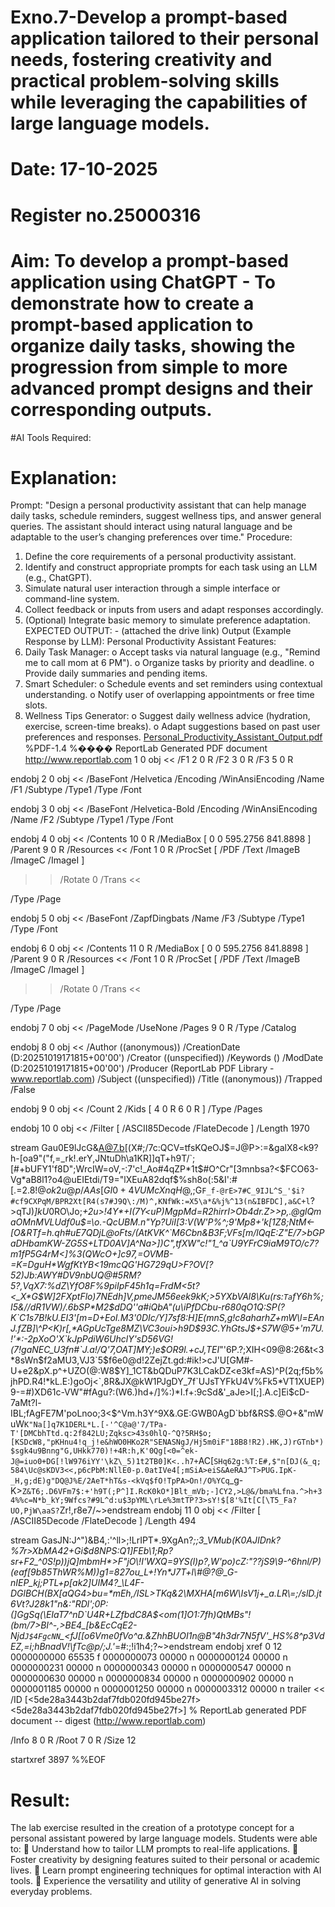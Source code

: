 # Exno.7-Develop a prompt-based application tailored to their personal needs, fostering creativity and practical problem-solving skills while leveraging the capabilities of large language models.

# Date: 17-10-2025
# Register no.25000316
# Aim: To develop a prompt-based application using ChatGPT - To demonstrate how to create a prompt-based application to organize daily tasks, showing the progression from simple to more advanced prompt designs and their corresponding outputs.

#AI Tools Required: 


# Explanation: 
Prompt:
"Design a personal productivity assistant that can help manage daily tasks, schedule reminders, suggest wellness tips, and answer general queries. The assistant should interact using natural language and be adaptable to the user’s changing preferences over time."
Procedure:
1. Define the core requirements of a personal productivity assistant.
2. Identify and construct appropriate prompts for each task using an LLM (e.g., ChatGPT).
3. Simulate natural user interaction through a simple interface or command-line system.
4. Collect feedback or inputs from users and adapt responses accordingly.
5. (Optional) Integrate basic memory to simulate preference adaptation.
EXPECTED OUTPUT: - (attached the drive link)
Output (Example Response by LLM):
Personal Productivity Assistant Features:
1. Daily Task Manager:
o Accept tasks via natural language (e.g., "Remind me to call mom at 6 PM").
o Organize tasks by priority and deadline.
o Provide daily summaries and pending items.
2. Smart Scheduler:
o Schedule events and set reminders using contextual understanding.
o Notify user of overlapping appointments or free time slots.
3. Wellness Tips Generator:
o Suggest daily wellness advice (hydration, exercise, screen-time breaks).
o Adapt suggestions based on past user preferences and responses.
[Personal_Productivity_Assistant_Output.pdf](https://github.com/user-attachments/files/22991528/Personal_Productivity_Assistant_Output.pdf)
%PDF-1.4
%���� ReportLab Generated PDF document http://www.reportlab.com
1 0 obj
<<
/F1 2 0 R /F2 3 0 R /F3 5 0 R
>>
endobj
2 0 obj
<<
/BaseFont /Helvetica /Encoding /WinAnsiEncoding /Name /F1 /Subtype /Type1 /Type /Font
>>
endobj
3 0 obj
<<
/BaseFont /Helvetica-Bold /Encoding /WinAnsiEncoding /Name /F2 /Subtype /Type1 /Type /Font
>>
endobj
4 0 obj
<<
/Contents 10 0 R /MediaBox [ 0 0 595.2756 841.8898 ] /Parent 9 0 R /Resources <<
/Font 1 0 R /ProcSet [ /PDF /Text /ImageB /ImageC /ImageI ]
>> /Rotate 0 /Trans <<

>> 
  /Type /Page
>>
endobj
5 0 obj
<<
/BaseFont /ZapfDingbats /Name /F3 /Subtype /Type1 /Type /Font
>>
endobj
6 0 obj
<<
/Contents 11 0 R /MediaBox [ 0 0 595.2756 841.8898 ] /Parent 9 0 R /Resources <<
/Font 1 0 R /ProcSet [ /PDF /Text /ImageB /ImageC /ImageI ]
>> /Rotate 0 /Trans <<

>> 
  /Type /Page
>>
endobj
7 0 obj
<<
/PageMode /UseNone /Pages 9 0 R /Type /Catalog
>>
endobj
8 0 obj
<<
/Author (\(anonymous\)) /CreationDate (D:20251019171815+00'00') /Creator (\(unspecified\)) /Keywords () /ModDate (D:20251019171815+00'00') /Producer (ReportLab PDF Library - www.reportlab.com) 
  /Subject (\(unspecified\)) /Title (\(anonymous\)) /Trapped /False
>>
endobj
9 0 obj
<<
/Count 2 /Kids [ 4 0 R 6 0 R ] /Type /Pages
>>
endobj
10 0 obj
<<
/Filter [ /ASCII85Decode /FlateDecode ] /Length 1970
>>
stream
Gau0E9lJcG&A@7.b[(X#;/7c:QCV=tfsKQeOJ$=J@P>:=&galX8<k9?h-[oa9"("f,=_rk!.erY,JNtuDh\a1KR]]qT+h9T/`;[#+bUFY1'f8D";WrcIW=oV,-:7'c!_Ao#4qZP*1t$#O^Cr\"[3mnbsa?<$FCO63-Vg*aB8l1?o4@uEIEtdi/T9="lXEuA82dqf$%sh8o(:5&I':#[.=2$.8!@ok2u@p/AAs[GI0+4VUMcXnqH@,$;G`F_f-@rE>7#C_9IJL^S_'$i?#cf9CXPqM/BPR2Xt[R4(s7#J9Q\:/M)^,KNfWk:=X5\a*&%j%^13(n&IBFDC],a&C+l`?>qTJ)*]kU*0RO\Jo;_+2u>!4Y*+I(7Y<uP)MgpMd=R2hirrI>Ob4dr.Z>>p,.@glQmaOMnM$V%*kZKd)h7D(5XE4W8>M0<_<]W8;M.lhD_s1^]p-[TEf7*6]>\D1&$LUdf0u$=\o.-QcUBM.n"Yp?UiI[3:V(W'P%^;9'Mp8+'k[1Z8;NtM<-[O&RTf=h.qh#uE7QDjL@oFts/(AtKVK^`M6Cbn&B3F;VFs[m/lQqE:Z"E/7>bGPaDHbamKW-ZG5S+LTD0AV]A^Na>])C",tfXW"c!"1_^a`U9YFrC9iaM9TO/c7?m1fP5G4rM<]%3(QWcO+]c97,=OVMB-=K=DguH*WgfKtYB<19mcQG'HG729qU>F?OV[?52)Jb:AWY#DV9nbUQ@#5RM?5?,VqX7:%dZ\YfO8F%9piIpF45h1q=FrdM<5t?<_X*G$W]2FXptFlo)7NEdh]V,pmeJM56eek9kK;>5YXbVAl8\Ku(rs:`Ta`fY6h%;I5&//dR1VW)/.6bSP*M2$dDQ''a#iQbA"(u\iPfDCbu-r680qO1Q:SP(?K`C1s7B!kU.EI3'[m=D+EoI.M3'0DIc/Y]7sf8:H]E(mnS,g!c8aharhZ+mW\l=EAnJ.fZB]\^P<K)r[,*AGpUcTge8MZ\VC3oui>h9D$93C.YhGtsJ$+S7W@5+'m7U.!'*:-2pXoO'X`kJpPdiW6UhclY'sD56VG!(7!gaNEC_U3fn#`J.a!/Q'7,OAT]MY;)e$OR9l.+cJ,TEI_"'6P.?;XIH<09@8:26&t<3*8sWn$f2aMU3,VJ3`5$f6e0@d!2ZejZt.gd:#ik!>cJ'U[GM#-U+e2&pX.p^+UZO(@:W8$Y]_1CT&bQDuP7K3LCakDZ<e3kf=AS)^P(2q;f5b%jhPD.R4!*kL.E:)goOj<`,8R&JX@kW1PJgDY_7f`UJsTYFkU4V%Fk5*VT1XUEP)9-=#)XD61c-VW"#fAgu?:(W6.)hd+/]%:)*I.f+:9cSd&'_aJe>I[;].A.c]Ei$cD-7aMt?l-IBL;fAgFE7M'poLnoo;3<$^Vm.h3Y^9X&.GE:GWB0AgD`bbf&RS$.@O+&"mWuW`K"Na[]q7K1DERL*L.[-'^C@a@'7/TPa-T'[DMCbhTtd.q:2f842LU;Zqksc>43s0hlQ-^Q?5RH$o;[KSDcW8,"pKHnu4!q_j!e&hWO0HKo2R"SENASNgJ/Hj5m0iF"18B8!R2).HK,J)rGTnb*)$sgk4u9Bnng"G,UHkk770)!+4R:h,K'0Qg[<0=^ek-J@=iuo0+DG[!lW976iYY'\kZ\_5)1t2TB0]K<..h7+`AC[`SHq62g:%T:E#,$"n[DJ(&_q;584\Uc@sKDV3<<,p6cPbM:NllE0-p.0atIVe4[;mSiA>eiS&AeRAJ^T>PUG.IpK-_H,g;dE)g"DQ@J%E/2AeT*hT&s-<kVq$fO!TpPA>On!/O%YCq`_g-K>`Z&T6;.D6VFm7$:+'h9T(;P^]I.RcK0kO*]Blt_mVb;-]CY2,>L@&/bma%Lfna.^>h+34%%c=N*b_kY;9Wfcs?#9L^d:u$3pYML\rLe%3mtTP?3>sY!$[8'%It[C[\T5_Fa?UO,PjW\aaS?`Zr!,r8e7/~>endstream
endobj
11 0 obj
<<
/Filter [ /ASCII85Decode /FlateDecode ] /Length 494
>>
stream
GasJN:J^")&B4,:'^ll>;!LrIPT*.9XgAn?*;;3_VMub(K0AJIDnk?%7r>XbMA42+Gi$d8NPS:Q1]FEb\1;Rp?sr+F2_^0S!p))jQ]mbmH*>F"jO\!I'WXQ=9YS(l)p?,W'po)cZ:"??jS9\9-^6hnl/P)(eaf[9b85ThWR%M))g1=827ou_L+!Yn*J7T+l\#@?@_G-nIEP_kj;PTL+p[ak2]UIM4?_\L4F-DGlBCH(BX[aQG4>bu=*mEh,/ISL>TKq&2\MXHA[m6W\IsV1j+_a.LR\=;/slD.jt6Vt?J28k1"n&:"RDl';0P:(]GgSq(\EIaT7^nD`U4R+LZfbdC8A$<om(1]O1:7fh)QtMBs"!(bm/7>BI^-,>BE4_[b&EcCqE2-Njd`J$4FgcNN`_<fJ[[o6Vme0fVo^a.&ZhhBUOI1n@B"4h3dr7N5fV'_HS%8^p3VdEZ,=i;hBnadV!\\fTc@p/;J.'*=#:;!i1h4;?~>endstream
endobj
xref
0 12
0000000000 65535 f 
0000000073 00000 n 
0000000124 00000 n 
0000000231 00000 n 
0000000343 00000 n 
0000000547 00000 n 
0000000630 00000 n 
0000000834 00000 n 
0000000902 00000 n 
0000001185 00000 n 
0000001250 00000 n 
0000003312 00000 n 
trailer
<<
/ID 
[<5de28a3443b2daf7fdb020fd945be27f><5de28a3443b2daf7fdb020fd945be27f>]
% ReportLab generated PDF document -- digest (http://www.reportlab.com)

/Info 8 0 R
/Root 7 0 R
/Size 12
>>
startxref
3897
%%EOF



# Result: 
The lab exercise resulted in the creation of a prototype concept for a personal assistant powered by large language models. Students were able to:
 Understand how to tailor LLM prompts to real-life applications.
 Foster creativity by designing features suited to their personal or academic lives.
 Learn prompt engineering techniques for optimal interaction with AI tools.
 Experience the versatility and utility of generative AI in solving everyday problems.
